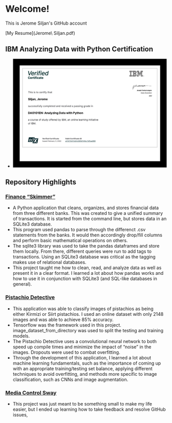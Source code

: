 # Welcome!

This is Jerome Siljan's GitHub account

[My Resume](Jerome\ Siljan.pdf)

## IBM Analyzing Data with Python Certification
 - ![Certification](https://github.com/JeromeSiljanUTA/Analyzing-Data-IBM/blob/master/Certificate.jpg)

## Repository Highlights

### [Finance “Skimmer”](https://github.com/JeromeSiljanUTA/skimmer)
 - A Python application that cleans, organizes, and stores financial data from three different banks. This was created to give a unified summary of transactions. It is started from the command line, but stores data in an SQLite3 database.
 - This program used pandas to parse through the differenct .csv statements from the banks. It would then accordingly drop/fill columns and perform basic mathematical operations on others.
 - The sqlite3 library was used to take the pandas dataframes and store them locally. From there, different queries were run to add tags to transactions. Using an SQLite3 database was critical as the tagging makes use of relational databases.
 - This project taught me how to clean, read, and analyze data as well as present it in a clear format. I learned a lot about how pandas works and how to use it in conjunction with SQLite3 (and SQL-like databases in general).

### [Pistachio Detective](https://github.com/JeromeSiljanUTA/Pistachio-Detective)
 - This application was able to classify images of pistachios as being either Kirmizi or Siirt pistachios. I used an online dataset with only 2148 images and was able to achieve 85% accuracy.
 - Tensorflow was the framework used in this project. image_dataset_from_directory was used to split the testing and training models.
 - The Pistachio Detective uses a convolutional neural network to both speed up compile times and minimize the impact of “noise” in the images. Dropouts were used to combat overfitting.
 - Through the development of this application, I learned a lot about machine learning fundamentals, such as the importance of coming up with an appropriate training/testing set balance, applying different techniques to avoid overfitting, and methods more specific to image classification, such as CNNs and image augmentation.

### [Media Control Sway](https://github.com/JeromeSiljanUTA/media-control-sway)
   - This project was just meant to be something small to make my life easier, but I ended up learning how to take feedback and resolve GitHub issues, 
